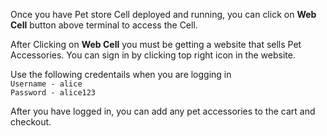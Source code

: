 Once you have Pet store Cell deployed and running, you can click on **Web Cell** button above terminal to access the Cell.

After Clicking on **Web Cell** you must be getting a website that sells Pet Accessories. You can sign in by clicking top right icon in the website.

Use the following credentails when you are logging in  
`Username - alice`  
`Password - alice123`

After you have logged in, you can add any pet accessories to the cart and checkout.